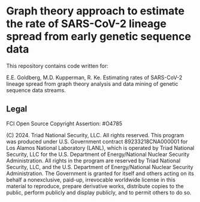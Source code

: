# Graph theory approach to estimate the rate of SARS-CoV-2 lineage spread from early genetic sequence data

This repository contains code written for:

E.E. Goldberg, M.D. Kupperman, R. Ke.
Estimating rates of SARS-CoV-2 lineage spread from graph theory analysis
and data mining of genetic sequence data streams.

## Legal

FCI Open Source Copyright Assertion: #O4785

(C) 2024. Triad National Security, LLC. All rights reserved.
This program was produced under U.S. Government contract 89233218CNA000001 for Los Alamos National Laboratory (LANL), which is operated by Triad National Security, LLC for the U.S.  Department of Energy/National Nuclear Security Administration. All rights in the program are reserved by Triad National Security, LLC, and the U.S. Department of Energy/National Nuclear Security Administration. The Government is granted for itself and others acting on its behalf a nonexclusive, paid-up, irrevocable worldwide license in this material to reproduce, prepare derivative works, distribute copies to the public, perform publicly and display publicly, and to permit others to do so.
